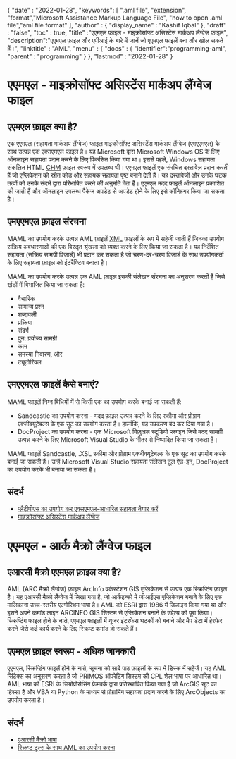 
{
  "date" : "2022-01-28",
  "keywords": [ ".aml file", "extension", "format","Microsoft Assistance Markup Language File", "how to open .aml file","aml file format" ],
  "author" : {
    "display_name" : "Kashif Iqbal"
},
  "draft" : "false",
  "toc" : true,
  "title" :"एएमएल फाइल - माइक्रोसॉफ्ट असिस्टेंस मार्कअप लैंग्वेज फाइल",
  "description":"एएमएल फ़ाइल और एपीआई के बारे में जानें जो एएमएल फाइलें बना और खोल सकते हैं।",
  "linktitle" : "AML",
  "menu" : {
    "docs" : {
      "identifier":"programming-aml",
      "parent" : "programming"
}
},
  "lastmod" : "2022-01-28"
}

# एएमएल - माइक्रोसॉफ्ट असिस्टेंस मार्कअप लैंग्वेज फाइल

## एएमएल फ़ाइल क्या है?

एक एएमएल (सहायता मार्कअप लैंग्वेज) फाइल माइक्रोसॉफ्ट असिस्टेंस मार्कअप लैंग्वेज (एमएएमएल) के साथ उत्पन्न एक एक्सएमएल फाइल है। यह Microsoft द्वारा Microsoft Windows OS के लिए ऑनलाइन सहायता प्रदान करने के लिए विकसित किया गया था। इससे पहले, Windows सहायता संकलित HTML [CHM](/hi/web/chm/) फ़ाइल स्वरूप में उपलब्ध थी। एएमएल फाइलें एक संरचित दस्तावेज़ प्रदान करती हैं जो एप्लिकेशन को स्रोत कोड और सहायक सहायता पृष्ठ बनाने देती हैं। यह दस्तावेजों और उनके घटक तत्वों को उनके संदर्भ द्वारा परिभाषित करने की अनुमति देता है। एएमएल मदद फाइलें ऑनलाइन प्रकाशित की जाती हैं और ऑनलाइन उपलब्ध पैकेज अपडेट से अपडेट होने के लिए इसे कॉन्फ़िगर किया जा सकता है।

## एमएएमएल फ़ाइल संरचना

MAML का उपयोग करके उत्पन्न AML फ़ाइलें [XML](/hi/web/xml/) फ़ाइलों के रूप में सहेजी जाती हैं जिनका उपयोग सक्रिय अवधारणाओं की एक विस्तृत श्रृंखला को व्यक्त करने के लिए किया जा सकता है। यह निर्देशित सहायता (सक्रिय सामग्री विज़ार्ड) भी प्रदान कर सकता है जो चरण-दर-चरण विज़ार्ड के साथ उपयोगकर्ता के लिए सहायता फ़ाइल को इंटरैक्टिव बनाता है।

MAML का उपयोग करके उत्पन्न एक AML फ़ाइल इसकी संलेखन संरचना का अनुसरण करती है जिसे खंडों में विभाजित किया जा सकता है:

* वैचारिक
* सामान्य प्रश्न
* शब्दावली
* प्रक्रिया
* संदर्भ
* पुन: प्रयोज्य सामग्री
* काम
* समस्या निवारण, और
* ट्यूटोरियल

## एमएएमएल फाइलें कैसे बनाएं?

MAML फाइलें निम्न विधियों में से किसी एक का उपयोग करके बनाई जा सकती हैं:

* Sandcastle का उपयोग करना - मदद फ़ाइल उत्पन्न करने के लिए स्कीमा और प्रोग्राम एक्जीक्यूटेबल्स के एक सूट का उपयोग करता है। हालाँकि, यह उपकरण बंद कर दिया गया है।
* DocProject का उपयोग करना - एक Microsoft विज़ुअल स्टूडियो प्लगइन जिसे मदद सामग्री उत्पन्न करने के लिए Microsoft Visual Studio के भीतर से निष्पादित किया जा सकता है।

MAML फाइलें Sandcastle, .XSL स्कीमा और प्रोग्राम एक्जीक्यूटेबल्स के एक सूट का उपयोग करके बनाई जा सकती हैं। उन्हें Microsoft Visual Studio सहायता संलेखन टूल ऐड-इन, DocProject का उपयोग करके भी बनाया जा सकता है।

## संदर्भ

* [प्लैटीपीएस का उपयोग कर एक्सएमएल-आधारित सहायता तैयार करें](https://learn.microsoft.com/en-us/powershell/scripting/dev-cross-plat/create-help-using-platyps?view=powershell-7.2)
* [माइक्रोसॉफ्ट असिस्टेंस मार्कअप लैंग्वेज](https://en.wikipedia.org/wiki/Microsoft_Assistance_Markup_Language)

# एएमएल - आर्क मैक्रो लैंग्वेज फाइल

## एआरसी मैक्रो एएमएल फ़ाइल क्या है?

AML (ARC मैक्रो लैंग्वेज) फ़ाइल ArcInfo वर्कस्टेशन GIS एप्लिकेशन से उत्पन्न एक स्क्रिप्टिंग फ़ाइल है। यह एआरसी मैक्रो लैंग्वेज में लिखा गया है, जो आर्कइन्फो में जीआईएस एप्लिकेशन बनाने के लिए एक मालिकाना उच्च-स्तरीय एल्गोरिथम भाषा है। AML को ESRI द्वारा 1986 में डिज़ाइन किया गया था और इसने अपने कमांड लाइन ARCINFO GIS सिस्टम से एप्लिकेशन बनाने के उद्देश्य को पूरा किया। स्क्रिप्टिंग फाइल होने के नाते, एएमएल फाइलों में यूजर इंटरफेस घटकों को बनाने और मैप डेटा में हेरफेर करने जैसे कई कार्य करने के लिए स्क्रिप्ट कमांड हो सकते हैं।

## एएमएल फ़ाइल स्वरूप - अधिक जानकारी

एएमएल, स्क्रिप्टिंग फाइलें होने के नाते, सूचना को सादे पाठ फ़ाइलों के रूप में डिस्क में सहेजें। यह AML सिंटैक्स का अनुसरण करता है जो PRIMOS ऑपरेटिंग सिस्टम की CPL शेल भाषा पर आधारित था। AML भाषा को ESRI के जियोप्रोसेसिंग फ्रेमवर्क द्वारा प्रतिस्थापित किया गया है जो ArcGIS सूट का हिस्सा है और VBA या Python के माध्यम से प्रोग्रामिंग सहायता प्रदान करने के लिए ArcObjects का उपयोग करता है।

## संदर्भ

* [एआरसी मैक्रो भाषा](https://en.wikipedia.org/wiki/ARC_Macro_Language)
* [स्क्रिप्ट टूल्स के साथ AML का उपयोग करना](https://desktop.arcgis.com/en/arcmap/latest/analyze/creating-tools/use-amls-with-script-tools.htm)


